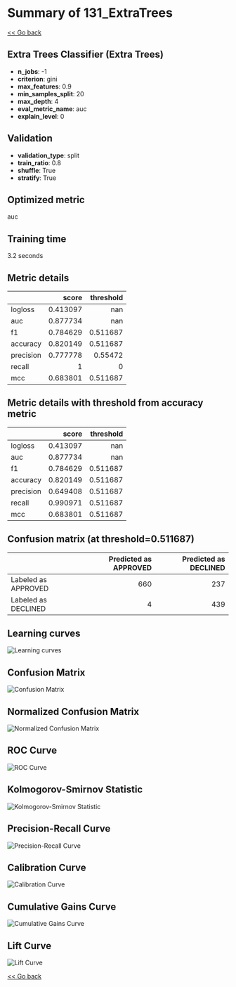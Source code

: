 # Summary of 131_ExtraTrees

[<< Go back](../README.md)


## Extra Trees Classifier (Extra Trees)
- **n_jobs**: -1
- **criterion**: gini
- **max_features**: 0.9
- **min_samples_split**: 20
- **max_depth**: 4
- **eval_metric_name**: auc
- **explain_level**: 0

## Validation
 - **validation_type**: split
 - **train_ratio**: 0.8
 - **shuffle**: True
 - **stratify**: True

## Optimized metric
auc

## Training time

3.2 seconds

## Metric details
|           |    score |   threshold |
|:----------|---------:|------------:|
| logloss   | 0.413097 |  nan        |
| auc       | 0.877734 |  nan        |
| f1        | 0.784629 |    0.511687 |
| accuracy  | 0.820149 |    0.511687 |
| precision | 0.777778 |    0.55472  |
| recall    | 1        |    0        |
| mcc       | 0.683801 |    0.511687 |


## Metric details with threshold from accuracy metric
|           |    score |   threshold |
|:----------|---------:|------------:|
| logloss   | 0.413097 |  nan        |
| auc       | 0.877734 |  nan        |
| f1        | 0.784629 |    0.511687 |
| accuracy  | 0.820149 |    0.511687 |
| precision | 0.649408 |    0.511687 |
| recall    | 0.990971 |    0.511687 |
| mcc       | 0.683801 |    0.511687 |


## Confusion matrix (at threshold=0.511687)
|                     |   Predicted as APPROVED |   Predicted as DECLINED |
|:--------------------|------------------------:|------------------------:|
| Labeled as APPROVED |                     660 |                     237 |
| Labeled as DECLINED |                       4 |                     439 |

## Learning curves
![Learning curves](learning_curves.png)
## Confusion Matrix

![Confusion Matrix](confusion_matrix.png)


## Normalized Confusion Matrix

![Normalized Confusion Matrix](confusion_matrix_normalized.png)


## ROC Curve

![ROC Curve](roc_curve.png)


## Kolmogorov-Smirnov Statistic

![Kolmogorov-Smirnov Statistic](ks_statistic.png)


## Precision-Recall Curve

![Precision-Recall Curve](precision_recall_curve.png)


## Calibration Curve

![Calibration Curve](calibration_curve_curve.png)


## Cumulative Gains Curve

![Cumulative Gains Curve](cumulative_gains_curve.png)


## Lift Curve

![Lift Curve](lift_curve.png)



[<< Go back](../README.md)
